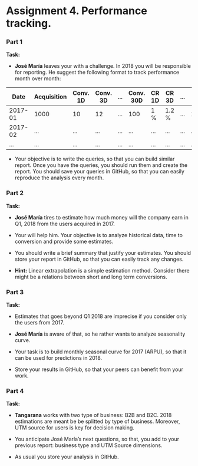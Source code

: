 # Assignment 4. Performance tracking.

### Part 1

**Task:**

- **José María** leaves your with a challenge. In 2018 you will be responsible for reporting. He suggest the following format to track performance month over month:

| Date    | Acquisition | Conv. 1D | Conv. 3D | ... | Conv. 30D | CR 1D | CR 3D | ... | CR 30D | Rev 1D | Rev 3D | ... | Rev 30D | ARPU 1D | ARPU 3D | ... | ARPU 30D |
|---------|-------------|----------|----------|-----|-----------|-------|-------|-----|--------|--------|--------|-----|---------|---------|---------|-----|----------|
| 2017-01 | 1000        | 10       | 12       | ... | 100       | 1 %   | 1.2 % | ... | 10%    | 250 €  | 310 €  | ... | 2700 €  | 0.25 €  | 0.31    | ... | 2.7 €    |
| 2017-02 | ...         | ...      | ...      | ... | ...       | ...   | ...   | ... | ...    | ...    | ...    | ... | ...     | ...     | ...     | ... | ...      |
| ...     | ...         | ...      | ...      | ... | ...       | ...   | ...   | ... | ...    | ...    | ...    | ... | ...     | ...     | ...     | ... | ...      |

- Your objective is to write the queries, so that you can build similar report. Once you have the queries, you should run them and create the report. You should save your queries in GitHub, so that you can easily reproduce the analysis every month.

### Part 2

**Task:**

- **José María** tires to estimate how much money will the company earn in Q1, 2018 from the users acquired in 2017. 

- Your will help him. Your objective is to analyze historical data, time to conversion and provide some estimates.


- You should write a brief summary that justify your estimates. You should store your report in GitHub, so that you can easily track any changes. 

* **Hint:** Linear extrapolation is a simple estimation method. Consider there might be a relations between short and long term conversions.


### Part 3

**Task:**

- Estimates that goes beyond Q1 2018 are imprecise if you consider only the users from 2017. 

- **José María** is aware of that, so he rather wants to analyze seasonality curve.

- Your task is to build monthly seasonal curve for 2017 (ARPU), so that it can be used for predictions in 2018. 

- Store your results in GitHub, so that your peers can benefit from your work.


### Part 4

**Task:**

- **Tangarana** works with two type of business: B2B and B2C. 2018 estimations are meant be be splitted by type of business. Moreover, UTM source for users is key for decision making.

- You anticipate José María’s next questions, so that, you add to your previous report: business type and UTM Source dimensions.

- As usual you store your analysis in GitHub.





